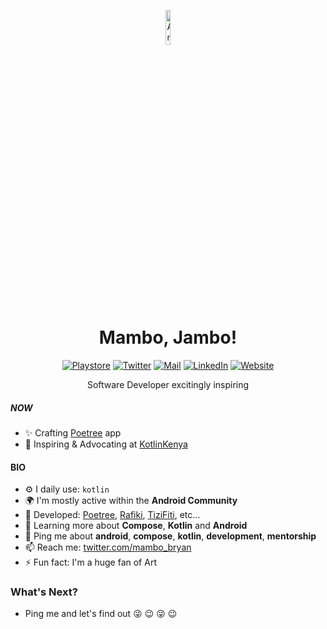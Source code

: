 <div align="center">

<p align="center"><img align="center" alt="Android" width="12%" src="https://media.giphy.com/media/Y4bzv6DYbYzy8jDnoW/giphy.gif"/></p>

# Mambo, Jambo! 
<a href="https://play.google.com/store/apps/dev?id=8450412690523747849" target="_blank">![Playstore](https://img.shields.io/badge/Playstore-APPs-Green?style=for-the-badge&logo=google-play)</a> <a href="https://twitter.com/mambo_bryan" target="_blank">![Twitter](https://img.shields.io/badge/Twitter-DM-blue?style=for-the-badge&logo=twitter)</a> <a href="mailto:mambobryan@gmail.com" target="_blank">![Mail](https://img.shields.io/badge/GMAIL-INBOX-red?style=for-the-badge&logo=gmail)</a> <a href="https://linkedin.com/in/mambo-bryan/" target="_blank">![LinkedIn](https://img.shields.io/badge/LinkedIn-Resume-orange?style=for-the-badge&logo=linkedin)</a>  <a href="https://mambo-d781f.web.app/" target="_blank">![Website](https://img.shields.io/badge/Website-portfolio-blueviolet?style=for-the-badge)
</a>

Software Developer excitingly inspiring

</div>

##### NOW

- ✨ Crafting [Poetree](https://github.com/MamboBryan/poetree) app
- 🎉 Inspiring & Advocating at [KotlinKenya](https://github.com/KotlinKenya)

#### BIO

- ⚙️ I daily use: `kotlin`
- 🌍 I'm mostly active within the **Android Community**
- 💅 Developed: [Poetree](https://play.google.com/store/apps/details?id=com.mambo.poetree), [Rafiki](https://play.google.com/store/apps/details?id=com.mambo.rafiki), [TiziFiti](https://fitness-abc4c.web.app/), etc…
- 🌱 Learning more about **Compose**, **Kotlin** and **Android**
- 💬 Ping me about **android**, **compose**, **kotlin**, **development**, **mentorship**
- 📫 Reach me: [twitter.com/mambo_bryan](https://twitter.com/mambo_bryan)
- ⚡️ Fun fact: I'm a huge fan of Art

### What's Next?

- Ping me and let's find out 😜 😉 😜 😉

